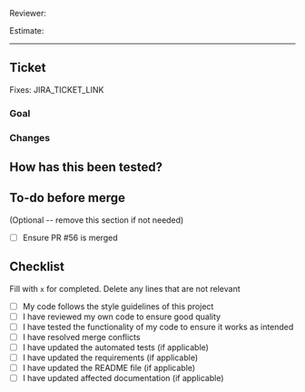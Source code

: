 Reviewer:

Estimate:

---

## Ticket

Fixes: JIRA_TICKET_LINK

### Goal

### Changes

## How has this been tested?

## To-do before merge

(Optional -- remove this section if not needed)

- [ ] Ensure PR #56 is merged

## Checklist

Fill with `x` for completed. Delete any lines that are not relevant

- [ ] My code follows the style guidelines of this project
- [ ] I have reviewed my own code to ensure good quality
- [ ] I have tested the functionality of my code to ensure it works as intended
- [ ] I have resolved merge conflicts
- [ ] I have updated the automated tests (if applicable)
- [ ] I have updated the requirements (if applicable)
- [ ] I have updated the README file (if applicable)
- [ ] I have updated affected documentation (if applicable)
